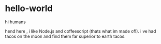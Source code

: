 # hello-world
hi humans


hend here , i  like Node.js and coffeescript (thats what im made of!).
i ve had tacos on the moon and find them far superior to earth tacos.
